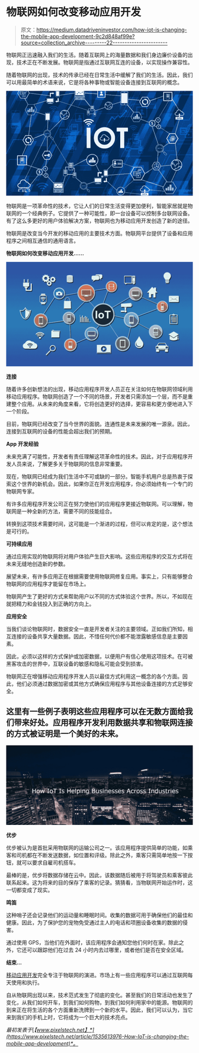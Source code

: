 # 物联网如何改变移动应用开发

> 原文：<https://medium.datadriveninvestor.com/how-iot-is-changing-the-mobile-app-development-9c2d848af99e?source=collection_archive---------22----------------------->

物联网正迅速融入我们的生活。随着互联网上的海量数据和我们身边廉价设备的出现，技术正在不断发展。物联网是指通过互联网互连的设备，以实现操作兼容性。

随着物联网的出现，技术的传承已经在日常生活中缓解了我们的生活。因此，我们可以用最简单的术语来说，它是将各种事物或智能设备连接到互联网的概念。

![](img/534ca58c14076ab6932a945fd0825650.png)

物联网是一项革命性的技术，它让人们的日常生活变得更加便利，智能家居就是物联网的一个经典例子。它提供了一种可能性，即一台设备可以控制多台联网设备。有了这么多更好的用户体验解决方案，物联网也为移动应用开发创造了新的途径。

物联网是改变当今开发的移动应用的主要技术方面。物联网平台提供了设备和应用程序之间相互通信的通用语言。

**物联网如何改变移动应用开发……**

![](img/17e8d9bb4bb8bb8c9d6f7c71e12ccf98.png)

**连接**

随着许多创新想法的出现，移动应用程序开发人员正在关注如何在物联网领域利用移动应用程序。物联网创造了一个不同的场景，开发者只需添加一个层，而不是重建整个应用。从未来的角度来看，它将创造更好的选择，更容易和更方便地进入下一个阶段。

目前，物联网已经改变了当今世界的面貌。连通性是未来发展的唯一源泉。因此，连接到互联网的设备的性能会超出我们的预期。

**App 开发经验**

未来充满了可能性，开发者有责任理解这项革命性的技术。因此，对于应用程序开发人员来说，了解更多关于物联网的信息非常重要。

现在，物联网已经成为我们生活中不可或缺的一部分。智能手机用户总是热衷于探索这个世界的新机会。因此，如果你正在开发应用程序，你必须始终有一个专门的物联网专家。

有许多应用程序开发公司正在努力使他们的应用程序更接近物联网。可以理解，物联网是一种全新的方法，需要不同的技能组合。

转换到这项技术需要时间，这可能是一个渐进的过程，但可以肯定的是，这个想法是可行的。

**可持续应用**

通过应用实现的物联网将对用户体验产生巨大影响。这些应用程序的交互方式将在未来无缝地创造新的参数。

展望未来，有许多应用正在根据需要使用物联网修复应用。事实上，只有能够整合物联网的应用程序才能留在市场上。

物联网产生了更好的方式来帮助用户以不同的方式体验这个世界。所以，不如现在就把精力和金钱投入到正确的方向上。

**应用安全**

当我们谈论物联网时，数据安全一直是开发者关注的主要领域。正如我们所知，相互连接的设备共享大量数据。因此，不惜任何代价都不能泄露敏感信息是主要因素。

因此，必须以这样的方式保护或加密数据，以便用户有信心使用这项技术。在可被黑客攻击的世界中，互联设备的敏感和隐私可能会受到损害。

物联网正在增强移动应用程序开发人员以最佳方式利用这一概念的各个方面。因此，他们必须通过数据加密或其他方式确保应用程序与其他设备连接的方式足够安全。

## 这里有一些例子表明这些应用程序可以在无数方面给我们带来好处。应用程序开发利用数据共享和物联网连接的方式被证明是一个美好的未来。

![](img/7703a3d138138ec75ee0305a5c77aaa0.png)

**优步**

优步被认为是首批采用物联网的运输公司之一。该应用程序提供简单的功能，如乘客和司机都在不断发送数据，如位置和评级。除此之外，乘客只需简单地按一下按钮，就可以要求自雇司机搭车。

最棒的是，优步将数据存储在云中。因此，该数据随后被用于将驾驶员和乘客彼此联系起来。这为将来的目的保存了乘客的记录。猜猜看，当物联网开始运作时，这一切都变成了现实。

**鸣笛**

这种哨子还会记录他们的运动量和睡眠时间。收集的数据可用于确保他们的最佳和健康。因此，为了保护您的宠物免受通过主人的电话和项圈设备收集的数据的侵害。

通过使用 GPS，当他们在外面时，该应用程序会通知您他们何时在家。除此之外，它还可以跟踪他们在过去 24 小时内去过哪里，或者他们是否在安全区域。

**结束…**

[移动应用开发](http://www.quytech.com/mobile-application-development.php)完全专注于物联网的演进。市场上有一些应用程序可以通过互联网每天使用和执行。

自从物联网出现以来，技术范式发生了彻底的变化。甚至我们的日常活动也发生了变化，从我们如何开车，到我们如何购物，到我们如何利用家中的能源。物联网的到来正在将生活的各个方面重新洗牌到一个新的水平。因此，我们可以认为，当它来到我们的手机上时，它将成为一个巨大的技术亮点。

*最初发表于*[*【www.pixelstech.net】*](https://www.pixelstech.net/article/1535613976-How-IoT-is-changing-the-mobile-app-development)*。*